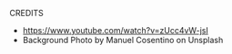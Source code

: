 


CREDITS

- https://www.youtube.com/watch?v=zUcc4vW-jsI
- Background Photo by Manuel Cosentino on Unsplash
  